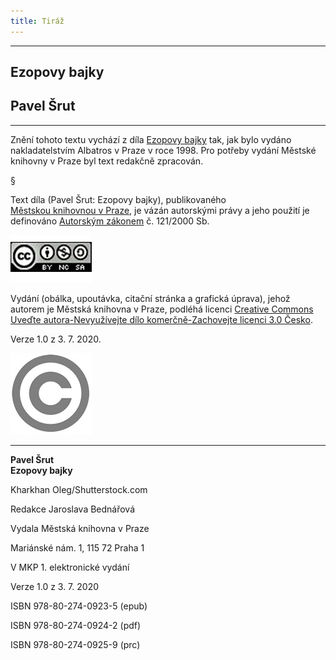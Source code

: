 ```yaml
---
title: Tiráž
---
```


***

## Ezopovy bajky

## Pavel Šrut


***

Znění tohoto textu vychází z díla [Ezopovy bajky](https://search.mlp.cz/cz/titul/ezopovy-bajky/2157125/#) tak, jak bylo vydáno nakladatelstvím Albatros v Praze v roce 1998. Pro potřeby vydání Městské knihovny v Praze byl text redakčně zpracován.

§

Text díla (Pavel Šrut: Ezopovy bajky), publikovaného [Městskou knihovnou v Praze](https://www.mlp.cz/cz/), je vázán autorskými právy a jeho použití je definováno [Autorským zákonem](https://www.mkcr.cz/predpisy-zakonu-709.html) č. 121/2000 Sb.

[![image001.jpg](./resources/image001_fmt.jpeg)](https://creativecommons.org/licenses/by-nc-sa/3.0/cz/)

Vydání (obálka, upoutávka, citační stránka a grafická úprava), jehož autorem je Městská knihovna v Praze, podléhá licenci [Creative Commons Uveďte autora-Nevyužívejte dílo komerčně-Zachovejte licenci 3.0 Česko](https://creativecommons.org/licenses/by-nc-sa/3.0/cz/).

  

Verze 1.0 z 3. 7. 2020.

  

![image002.jpg](./resources/image002_fmt.jpeg)


***

**Pavel Šrut  
Ezopovy bajky**

  

Kharkhan Oleg/Shutterstock.com

  

Redakce Jaroslava Bednářová

  

Vydala Městská knihovna v Praze

  

Mariánské nám. 1, 115 72 Praha 1

  

V MKP 1. elektronické vydání

  

Verze 1.0 z 3. 7. 2020

  

ISBN 978-80-274-0923-5 (epub)

  

ISBN 978-80-274-0924-2 (pdf)

  

ISBN 978-80-274-0925-9 (prc)
